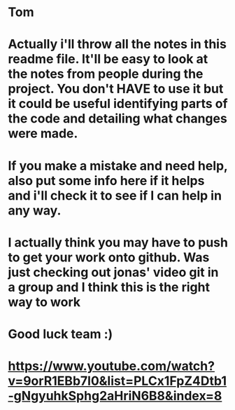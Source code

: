 # Tom

# Actually i'll throw all the notes in this readme file. It'll be easy to look at the notes from people during the project. You don't HAVE to use it but it could be useful identifying parts of the code and detailing what changes were made.

# If you make a mistake and need help, also put some info here if it helps and i'll check it to see if I can help in any way.

# I actually think you may have to push to get your work onto github. Was just checking out jonas' video git in a group and I think this is the right way to work

# Good luck team :)

# https://www.youtube.com/watch?v=9orR1EBb7l0&list=PLCx1FpZ4Dtb1-gNgyuhkSphg2aHriN6B8&index=8
